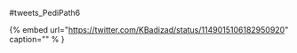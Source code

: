 #tweets_PediPath6

{% embed url="https://twitter.com/KBadizad/status/1149015106182950920"  caption="" % }
